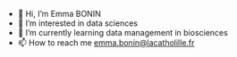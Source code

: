 - 👋 Hi, I’m Emma BONIN
- 👀 I’m interested in data sciences 
- 🌱 I’m currently learning data management in biosciences
- 📫 How to reach me emma.bonin@lacatholille.fr

<!---
Emm-bonin/Emm-bonin is a ✨ special ✨ repository because its `README.md` (this file) appears on your GitHub profile.
You can click the Preview link to take a look at your changes.
--->
